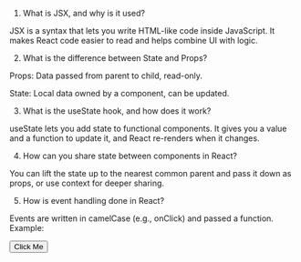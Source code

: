 1. What is JSX, and why is it used?

JSX is a syntax that lets you write HTML-like code inside JavaScript. It makes React code easier to read and helps combine UI with logic.

2. What is the difference between State and Props?

Props: Data passed from parent to child, read-only.

State: Local data owned by a component, can be updated.

3. What is the useState hook, and how does it work?

useState lets you add state to functional components. It gives you a value and a function to update it, and React re-renders when it changes.

4. How can you share state between components in React?

You can lift the state up to the nearest common parent and pass it down as props, or use context for deeper sharing.

5. How is event handling done in React?

Events are written in camelCase (e.g., onClick) and passed a function. Example:

<button onClick={handleClick}>Click Me</button>